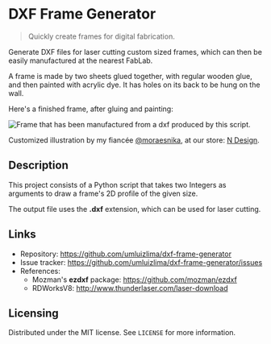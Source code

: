 # DXF Frame Generator
> Quickly create frames for digital fabrication.

Generate DXF files for laser cutting custom sized frames, which can then be easily manufactured at the nearest FabLab.

A frame is made by two sheets glued together, with regular wooden glue, and then painted with acrylic dye. It has holes on its back to be hung on the wall.

Here's a finished frame, after gluing and painting:

![Frame that has been manufactured from a dxf produced by this script.](https://user-images.githubusercontent.com/9170476/50379241-97b39580-062b-11e9-8f0b-10e60ca88d9b.jpg)

Customized illustration by my fiancée [@moraesnika](https://instagram.com/moraesnika), at our store: [N Design](https://instagram.com/lojandesign).

## Description

This project consists of a Python script that takes two Integers as arguments to draw a frame's 2D profile of the given size.

The output file uses the **.dxf** extension, which can be used for laser cutting.

## Links
- Repository: https://github.com/umluizlima/dxf-frame-generator
- Issue tracker: https://github.com/umluizlima/dxf-frame-generator/issues
- References:
  - Mozman's **ezdxf** package: https://github.com/mozman/ezdxf
  - RDWorksV8: http://www.thunderlaser.com/laser-download

## Licensing
Distributed under the MIT license. See `LICENSE` for more information.
